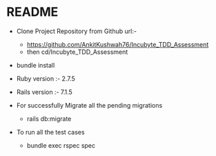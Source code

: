 # README
* Clone Project Repository from Github url:-
     * https://github.com/AnkitKushwah76/Incubyte_TDD_Assessment
     * then cd/Incubyte_TDD_Assessment

* bundle install
* Ruby version :- 2.7.5

* Rails version :- 7.1.5

* For successfully Migrate all the pending migrations
   * rails db:migrate

* To run all the test cases
  * bundle exec rspec spec
